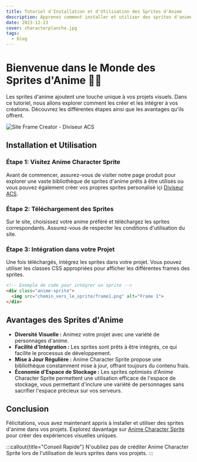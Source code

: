 ```yaml
---
title: Tutoriel d'Installation et d'Utilisation des Sprites d'Anime
description: Apprenez comment installer et utiliser des sprites d'anime, découvrez leurs avantages.
date: 2023-12-23
cover: characterplanche.jpg
tags:
  - blog
---
```


# Bienvenue dans le Monde des Sprites d'Anime 👋🏻

Les sprites d'anime ajoutent une touche unique à vos projets visuels. Dans ce tutoriel, nous allons explorer comment les créer et les intégrer à vos créations. Découvrez les différentes étapes ainsi que les avantages qu'ils offrent.

![Site Frame Creator - Diviseur ACS](/images/blog/framecreator.PNG)

## Installation et Utilisation

### Étape 1: Visitez Anime Character Sprite

Avant de commencer, assurez-vous de visiter notre page produit pour explorer une vaste bibliothèque de sprites d'anime prêts à être utilisés ou vous pouvez également créer vos propres sprites personalisé içi [Diviseur ACS](https://remacle-antoine.be/icones/diviseur%20ACS.html). 

### Étape 2: Téléchargement des Sprites

Sur le site, choisissez votre anime préféré et téléchargez les sprites correspondants. Assurez-vous de respecter les conditions d'utilisation du site.

### Étape 3: Intégration dans votre Projet

Une fois téléchargés, intégrez les sprites dans votre projet. Vous pouvez utiliser les classes CSS appropriées pour afficher les différentes frames des sprites.

```html
<!-- Exemple de code pour intégrer un sprite -->
<div class="anime-sprite">
  <img src="chemin_vers_le_sprite/frame1.png" alt="Frame 1">
</div>
```
## Avantages des Sprites d'Anime

- **Diversité Visuelle :** Animez votre projet avec une variété de personnages d'anime.
- **Facilité d'Intégration :** Les sprites sont prêts à être intégrés, ce qui facilite le processus de développement.
- **Mise à Jour Régulière :** Anime Character Sprite propose une bibliothèque constamment mise à jour, offrant toujours du contenu frais.
- **Économie d'Espace de Stockage :** Les sprites optimisés d'Anime Character Sprite permettent une utilisation efficace de l'espace de stockage, vous permettant d'inclure une variété de personnages sans sacrifier l'espace précieux sur vos serveurs.

## Conclusion

Félicitations, vous avez maintenant appris à installer et utiliser des sprites d'anime dans vos projets. Explorez davantage sur [Anime Character Sprite](https://startup-acs.vercel.app/) pour créer des expériences visuelles uniques.

:::callout{title="Conseil Rapide"}
N'oubliez pas de créditer Anime Character Sprite lors de l'utilisation de leurs sprites dans vos projets.
:::